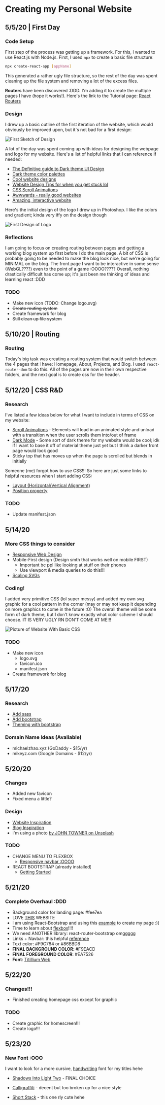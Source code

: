 # Creating my Personal Website

## 5/5/20 | First Day

### Code Setup

First step of the process was getting up a framework. For this, I wanted to use React.js with Node.js. First, I used `npx` to create a basic file structure:

```bash
npx create-react-app [appName]
```

This generated a rather ugly file structure, so the rest of the day was spent cleaning up the file system and removing a lot of the excess files.

**Routers** have been discovered :DDD. I'm adding it to create the multiple pages I have (hope it works!). Here's the link to the Tutorial page: [React Routers](https://www.tutorialspoint.com/reactjs/reactjs_router.htm)

### Design

I drew up a basic outline of the first iteration of the website, which would obviously be improved upon, but it's not bad for a first design:

![First Sketch of Design](website-creation/first-sketch.jpg)

A lot of the day was spent coming up with ideas for designing the webpage and logo for my website. Here's a list of helpful links that I can reference if needed:

- [The Definitive guide to Dark theme UI Design](https://uxdesign.cc/dark-mode-ui-design-the-definitive-guide-part-1-color-53dcfaea5129)
- [Dark theme color palettes](https://colorhunt.co/palettes/dark)
- [Cool website designs](https://www.webdesign-inspiration.com/?device=mix)
- [Website Design Tips for when you get stuck lol](https://websitesetup.org/website-design-ideas/)
- [CSS Scroll Animations](https://cssanimation.rocks/scroll-animations/)
- [Awwwards - really good websites](https://www.awwwards.com/websites/)
- [Amazing, interactive website](https://bruno-simon.com/)

Here's the initial design of the logo I drew up in Photoshop. I like the colors and gradient; kinda very iffy on the design though

![First Design of Logo](website-creation/favicon-first.png)

### Reflections

I am going to focus on creating routing between pages and getting a working blog system up first before I do the main page. A bit of CSS is probably going to be needed to make the blog look nice, but we're going for MINIMAL on the blog. The front page I want to be interactive in some sense (WebGL????) even to the point of a game :OOOO????? Overall, nothing drastically difficult has come up; it's just been me thinking of ideas and learning react :DDD

### TODO

- Make new icon (TODO: Change logo.svg)
- ~~Create routing system~~
- Create framework for blog
- ~~Still clean up file system~~

## 5/10/20 | Routing

### Routing

Today's big task was creating a routing system that would switch between the 4 pages that I have: Homepage, About, Projects, and Blog. I used `react-router-dom` to do this. All of the pages are now in their own respective folders, and the next goal is to create css for the header.

## 5/12/20 | CSS R&D

### Research

I've listed a few ideas below for what I want to include in terms of CSS on my website:

- [Scroll Animations](https://cssanimation.rocks/scroll-animations/) - Elements will load in an animated style and unload with a transition when the user scrolls them into/out of frame
- [Dark Mode](https://uxdesign.cc/dark-mode-ui-design-the-definitive-guide-part-1-color-53dcfaea5129?gi=b0edf9ba0bf6) - Some sort of dark theme for my website would be cool; idk if I want to base it off of material theme just yet but I think a darker front page would look good
- Sticky top that has moves up when the page is scrolled but blends in initially

Someone (me) forgot how to use CSS!!! So here are just some links to helpful resources when I start adding CSS:

- [Layout (Horizontal/Vertical Alignment)](https://www.w3schools.com/css/css_align.asp)
- [Position property](https://www.w3schools.com/css/css_positioning.asp)

### TODO

- Update manifest.json

## 5/14/20

### More CSS things to consider

- [Responsive Web Design](https://www.w3schools.com/css/css_rwd_intro.asp)
- Mobile-First design (Design smth that works well on mobile FIRST)
    - Important bc ppl like looking at stuff on their phones
    - Use viewport & media queries to do this!!!
- [Scaling SVGs](https://css-tricks.com/scale-svg/)

### Coding!

I added very primitive CSS (lol super messy) and added my own svg graphic for a cool pattern in the corner (may or may not keep it depending on more graphics to come in the future :O) The overall theme will be some form of dark theme, but I don't know exactly what color scheme I should choose. IT IS VERY UGLY RN DON'T COME AT ME!!!

![Picture of Website With Basic CSS](website-creation/first-css.png)

### TODO

- Make new icon
    - logo.svg
    - favicon.ico
    - manifest.json
- Create framework for blog

## 5/17/20

### Research

- [Add sass](https://create-react-app.dev/docs/adding-a-sass-stylesheet)
- [Add bootstrap](https://create-react-app.dev/docs/adding-bootstrap/#using-a-custom-theme)
- [Theming with bootstrap](https://getbootstrap.com/docs/4.4/getting-started/theming/)

### Domain Name Ideas (Avaliable)

- michaelzhao.xyz (GoDaddy - $15/yr)
- mikeyz.com (Google Domains - $12/yr)

## 5/20/20

### Changes

- Added new favicon
- Fixed menu a little?

### Design

- [Website Inspiration](https://www.inboda.com/)
- [Blog Inspiration](http://minimalmonkey.com/)
- I'm using a photo [by JOHN TOWNER on Unsplash](https://unsplash.com/photos/JgOeRuGD_Y4)

### TODO

- CHANGE MENU TO FLEXBOX
    - [Responsive navbar :OOOO](https://www.w3schools.com/howto/howto_js_topnav_responsive.asp)
- REACT BOOTSTRAP (already installed)
    - [Getting Started](https://react-bootstrap.github.io/getting-started/introduction)

## 5/21/20

### Complete Overhaul :DDD

- Background color for landing page: #fee7ea
- LOVE [THIS](http://seanhalpin.io/) WEBSITE
- I am using React-Bootstrap and using this [example](https://codesandbox.io/s/github/react-bootstrap/code-sandbox-examples/tree/master/basic-react-router?file=/src/App.js:701-960) to create my page :))
- Time to learn about [flexbox](https://css-tricks.com/snippets/css/a-guide-to-flexbox/#flexbox-background)!!!!
- We need ANOTHER library: react-router-bootstrap omggggg
- Links + Navbar: this helpful [reference](https://serverless-stack.com/chapters/adding-links-in-the-navbar.html)
- Text color: #F9C784 or #86BBD8
- **FINAL BACKGROUND COLOR**: #F9EACD
- **FINAL FOREGROUND COLOR**: #EA7526
- **Font**: [Titillium Web](https://fonts.google.com/specimen/Titillium+Web)

## 5/22/20

### Changes!!!

- Finished creating homepage css except for graphic

### TODO

- Create graphic for homescreen!!!
- Create logo!!!

## 5/23/20

### New Font :OOO

I want to look for a more cursive, [handwriting](https://fonts.google.com/?category=Handwriting&preview.text_type=custom&preview.text=The+quick+brown+fox+jumps+over+the+lazy+dog.) font for my titles hehe

- [Shadows Into Light Two](https://fonts.google.com/specimen/Shadows+Into+Light+Two?category=Handwriting&preview.text_type=custom&preview.text=The+quick+brown+fox+jumps+over+the+lazy+dog.) - FINAL CHOICE

- [Calligraffiti](https://fonts.google.com/specimen/Calligraffitti?category=Handwriting&preview.text_type=custom&preview.text=The+quick+brown+fox+jumps+over+the+lazy+dog.&sidebar.open&selection.family=Calligraffitti) - decent but too broken up for a nice style

- [Short Stack](https://fonts.google.com/specimen/Short+Stack?category=Handwriting&preview.text_type=custom&preview.text=The+quick+brown+fox+jumps+over+the+lazy+dog.&query=short+stack) - this one rly cute hehe